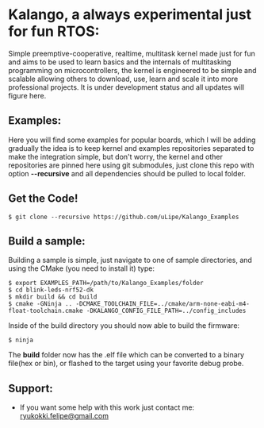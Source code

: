 # Kalango, a always experimental just for fun RTOS:
Simple preemptive-cooperative, realtime, multitask kernel made just for fun and aims to be used
to learn basics and the internals of multitasking programming on microcontrollers, the kernel
is engineered to be simple and scalable allowing others to download, use, learn and scale it
into more professional projects. It is under development status and all updates will
figure here.

## Examples:
Here you will find some examples for popular boards, which I will be adding gradually
the idea is to keep kernel and examples repositories separated to make the integration 
simple, but don't worry, the kernel and other repositories are pinned here using 
git submodules, just clone this repo with option <b>--recursive</b> and all dependencies
should be pulled to local folder. 

## Get the Code!
 ```
 $ git clone --recursive https://github.com/uLipe/Kalango_Examples
 ```

## Build a sample:
Building a sample is simple, just navigate to one of sample directories, and 
using the CMake (you need to install it) type:

```
$ export EXAMPLES_PATH=/path/to/Kalango_Examples/folder
$ cd blink-leds-nrf52-dk
$ mkdir build && cd build
$ cmake -GNinja .. -DCMAKE_TOOLCHAIN_FILE=../cmake/arm-none-eabi-m4-float-toolchain.cmake -DKALANGO_CONFIG_FILE_PATH=../config_includes
```
Inside of the build directory you should now able to build the firmware:

```
$ ninja
```
The <b>build</b> folder now has the .elf file which can be converted to a binary file(hex or bin), or flashed to the target using
your favorite debug probe.

## Support:
- If you want some help with this work just contact me: ryukokki.felipe@gmail.com

